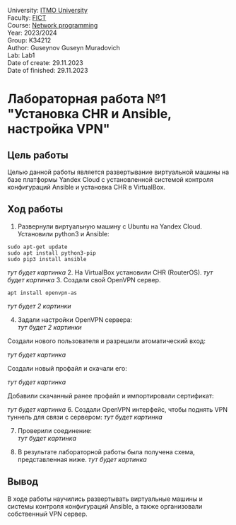University: [ITMO University](https://itmo.ru/ru/) \
Faculty: [FICT](https://fict.itmo.ru) \
Course: [Network programming](https://github.com/itmo-ict-faculty/network-programming) \
Year: 2023/2024 \
Group: K34212 \
Author: Guseynov Guseyn Muradovich \
Lab: Lab1 \
Date of create: 29.11.2023 \
Date of finished: 29.11.2023

# Лабораторная работа №1 "Установка CHR и Ansible, настройка VPN"

## Цель работы
Целью данной работы является развертывание виртуальной машины на базе платформы Yandex Cloud с установленной системой контроля конфигураций Ansible и установка CHR в VirtualBox.

## Ход работы
1. Развернули виртуальную машину с Ubuntu на Yandex Cloud. \
Установили python3 и Ansible:
```
sudo apt-get update
sudo apt install python3-pip
sudo pip3 install ansible
```
*тут будет картинка*
2. На VirtualBox установили CHR (RouterOS).
*тут будет картинка*
3. Cоздали свой OpenVPN сервер.
```
apt install openvpn-as
```
*тут будет 2 картинки*


4. Задали настройки OpenVPN сервера: \
*тут будет 2 картинки*

Создали нового пользователя и разрешили атоматический вход:

*тут будет картинка*


Создали новый профайл и скачали его:


*тут будет картинка*

Добавили скачанный ранее профайл и импортировали сертификат: 

*тут будет картинка*
6. Создали OpenVPN интерфейс, чтобы поднять VPN туннель для связи с сервером:
*тут будет картинка*

7. Проверили соединение: \
*тут будет картинка*

8. В результате лабораторной работы была получена схема, представленная ниже.
*тут будет картинка*

## Вывод
В ходе работы научились развертывать виртуальные машины и системы контроля конфигураций Ansible, а также организовали собственный VPN сервер.
